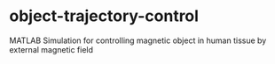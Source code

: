 # object-trajectory-control
MATLAB Simulation for controlling magnetic object in human tissue by external magnetic field
